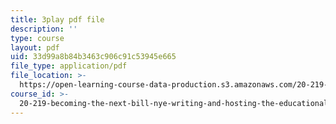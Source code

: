 ```yaml
---
title: 3play pdf file
description: ''
type: course
layout: pdf
uid: 33d99a8b84b3463c906c91c53945e665
file_type: application/pdf
file_location: >-
  https://open-learning-course-data-production.s3.amazonaws.com/20-219-becoming-the-next-bill-nye-writing-and-hosting-the-educational-show-january-iap-2015/33d99a8b84b3463c906c91c53945e665_rCG6r6gotZQ.pdf
course_id: >-
  20-219-becoming-the-next-bill-nye-writing-and-hosting-the-educational-show-january-iap-2015
---
```

